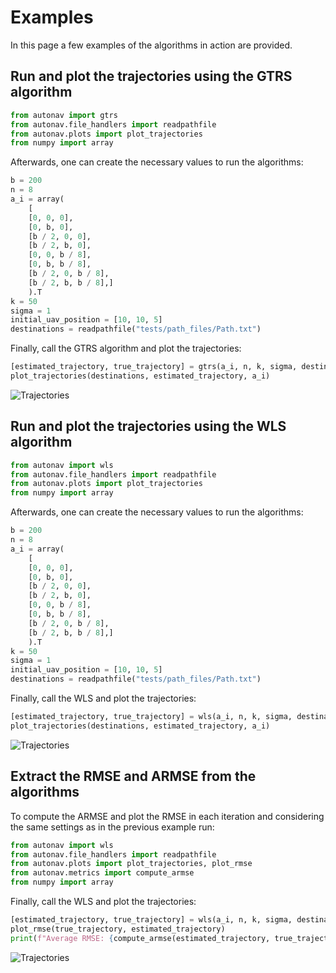 # Examples

In this page a few examples of the algorithms in action are provided.

## Run and plot the trajectories using the GTRS algorithm

```python
from autonav import gtrs
from autonav.file_handlers import readpathfile
from autonav.plots import plot_trajectories
from numpy import array
```

Afterwards, one can create the necessary values to run the algorithms:

```python
b = 200
n = 8
a_i = array(
    [
    [0, 0, 0],
    [0, b, 0],
    [b / 2, 0, 0],
    [b / 2, b, 0],
    [0, 0, b / 8],
    [0, b, b / 8],
    [b / 2, 0, b / 8],
    [b / 2, b, b / 8],]
    ).T
k = 50
sigma = 1
initial_uav_position = [10, 10, 5]
destinations = readpathfile("tests/path_files/Path.txt")
```

Finally, call the GTRS algorithm and plot the trajectories:

```python
[estimated_trajectory, true_trajectory] = gtrs(a_i, n, k, sigma, destinations, initial_uav_position)
plot_trajectories(destinations, estimated_trajectory, a_i)
```

![Trajectories](https://github.com/Ricardo-Santos-21904332/AutoNAV/blob/main/docs/docs/figures/gtrs.png?raw=true)

## Run and plot the trajectories using the WLS algorithm

```python
from autonav import wls
from autonav.file_handlers import readpathfile
from autonav.plots import plot_trajectories
from numpy import array
```

Afterwards, one can create the necessary values to run the algorithms:

```python
b = 200
n = 8
a_i = array(
    [
    [0, 0, 0],
    [0, b, 0],
    [b / 2, 0, 0],
    [b / 2, b, 0],
    [0, 0, b / 8],
    [0, b, b / 8],
    [b / 2, 0, b / 8],
    [b / 2, b, b / 8],]
    ).T
k = 50
sigma = 1
initial_uav_position = [10, 10, 5]
destinations = readpathfile("tests/path_files/Path.txt")
```

Finally, call the WLS and plot the trajectories:

```python
[estimated_trajectory, true_trajectory] = wls(a_i, n, k, sigma, destinations, initial_uav_position)
plot_trajectories(destinations, estimated_trajectory, a_i)
```

![Trajectories](https://github.com/Ricardo-Santos-21904332/AutoNAV/blob/main/docs/docs/figures/wls.png?raw=true)

## Extract the RMSE and ARMSE from the algorithms

To compute the ARMSE and plot the RMSE in each iteration and considering the same settings as in the previous example run:

```python
from autonav import wls
from autonav.file_handlers import readpathfile
from autonav.plots import plot_trajectories, plot_rmse
from autonav.metrics import compute_armse
from numpy import array
```

Finally, call the WLS and plot the trajectories:

```python
[estimated_trajectory, true_trajectory] = wls(a_i, n, k, sigma, destinations, initial_uav_position)
plot_rmse(true_trajectory, estimated_trajectory)
print(f"Average RMSE: {compute_armse(estimated_trajectory, true_trajectory):0,.2f} (m)")

```

![Trajectories](https://github.com/Ricardo-Santos-21904332/AutoNAV/blob/main/docs/docs/figures/rmse.png?raw=true)
